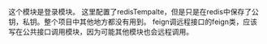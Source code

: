 这个模块是登录模块。
这里配置了redisTempalte，但是只是在redis中保存了公钥，私钥。整个项目中其他地方都没有用到。
feign调远程接口的feign类，应该写在公共接口调用模块，因为可能其他模块也会远程调用。